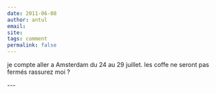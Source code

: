 ```yaml
---
date: 2011-06-08
author: antul
email: 
site: 
tags: comment
permalink: false
---
```


<p>je compte aller a Amsterdam du 24 au 29 juillet. les coffe ne seront pas fermés rassurez moi ?</p>
---